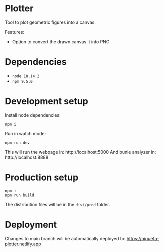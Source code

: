 # Plotter

Tool to plot geometric figures into a canvas.

Features:
- Option to convert the drawn canvas it into PNG.

# Dependencies

- `node 18.14.2`
- `npm 9.5.0`

# Development setup

Install node dependencies:

```
npm i
```

Run in watch mode:
```
npm run dev
```

This will run the webpage in: http://localhost:5000
And bunle analyzer in: http://localhost:8888

# Production setup

```
npm i
npm run build
```

The distribution files will be in the `dist/prod` folder.

# Deployment

Changes to main branch will be automatically deployed to: https://niquefa-plotter.netlify.app

